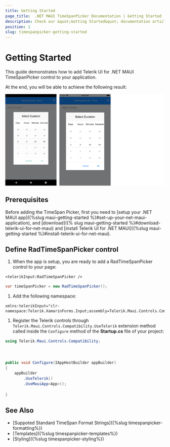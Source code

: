 ```yaml
---
title: Getting Started
page_title:  .NET MAUI TimeSpanPicker Documentation | Getting Started
description: Check our &quot;Getting Started&quot; documentation article for Telerik TimeSpanPicker for .NET MAUI.
position: 1
slug: timespanpicker-getting-started
---
```


# Getting Started

This guide demonstrates how to add Telerik UI for .NET MAUI TimeSpanPicker control to your application.

At the end, you will be able to achieve the following result:

![TimeSpan Picker for .NeT MAUI](images/timespanpicker_getting_started.png)

## Prerequisites

Before adding the TimeSpan Picker, first you need to [setup your .NET MAUI app]({%slug maui-getting-started %}#set-up-your-net-maui-application), and [download]({% slug maui-getting-started %}#download-telerik-ui-for-net-maui) and [install Telerik UI for .NET MAUI]({%slug maui-getting-started %}#install-telerik-ui-for-net-maui).

## Define RadTimeSpanPicker control

1. When the app is setup, you are ready to add a RadTimeSpanPicker control to your page:

 ```XAML
<telerikInput:RadTimeSpanPicker />
 ```
 ```C#
var timeSpanPicker = new RadTimeSpanPicker();
 ```

1. Add the following namespace:

 ```XAML
xmlns:telerikInput="clr-namespace:Telerik.XamarinForms.Input;assembly=Telerik.Maui.Controls.Compatibility"  
 ```

1. Register the Telerik controls through `Telerik.Maui.Controls.Compatibility.UseTelerik` extension method called inside the `Configure` method of the **Startup.cs** file of your project:

```C#
using Telerik.Maui.Controls.Compatibility;

 

public void Configure(IAppHostBuilder appBuilder)
{
    appBuilder        
        .UseTelerik()
        .UseMauiApp<App>();
        
}              
```

## See Also

- [Suppoted Standard TimeSpan Format Strings]({%slug timespanpicker-formatting%})
- [Templates]({%slug timespanpicker-templates%})
- [Styling]({%slug timespanpicker-styling%})

